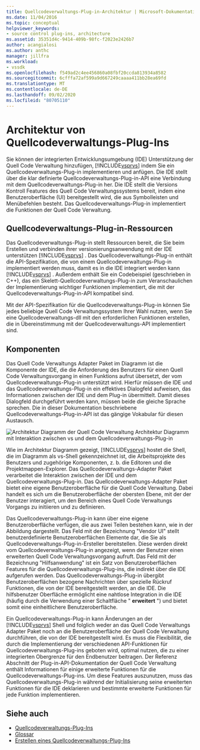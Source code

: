 ```yaml
---
title: Quellcodeverwaltungs-Plug-in-Architektur | Microsoft-Dokumentation
ms.date: 11/04/2016
ms.topic: conceptual
helpviewer_keywords:
- source control plug-ins, architecture
ms.assetid: 35351d4c-9414-409b-98fc-f2023e2426b7
author: acangialosi
ms.author: anthc
manager: jillfra
ms.workload:
- vssdk
ms.openlocfilehash: f549ad2c4ee456860a08fbf20ccda813934a8582
ms.sourcegitcommit: 6cfffa72af599a9d667249caaaa411bb28ea69fd
ms.translationtype: MT
ms.contentlocale: de-DE
ms.lasthandoff: 09/02/2020
ms.locfileid: "80705110"
---
```

# <a name="source-control-plug-in-architecture"></a>Architektur von Quellcodeverwaltungs-Plug-Ins
Sie können der integrierten Entwicklungsumgebung (IDE) Unterstützung der Quell Code Verwaltung hinzufügen, [!INCLUDE[vsprvs](../../code-quality/includes/vsprvs_md.md)] indem Sie ein Quellcodeverwaltungs-Plug-in implementieren und anfügen. Die IDE stellt über die klar definierte Quellcodeverwaltungs-Plug-in-API eine Verbindung mit dem Quellcodeverwaltungs-Plug-in her. Die IDE stellt die Versions Kontroll Features des Quell Code Verwaltungssystems bereit, indem eine Benutzeroberfläche (UI) bereitgestellt wird, die aus Symbolleisten und Menübefehlen besteht. Das Quellcodeverwaltungs-Plug-in implementiert die Funktionen der Quell Code Verwaltung.

## <a name="source-control-plug-in-resources"></a>Quellcodeverwaltungs-Plug-in-Ressourcen
 Das Quellcodeverwaltungs-Plug-in stellt Ressourcen bereit, die Sie beim Erstellen und verbinden ihrer versionierungsanwendung mit der IDE unterstützen [!INCLUDE[vsprvs](../../code-quality/includes/vsprvs_md.md)] . Das Quellcodeverwaltungs-Plug-in enthält die API-Spezifikation, die von einem Quellcodeverwaltungs-Plug-in implementiert werden muss, damit es in die IDE integriert werden kann [!INCLUDE[vsprvs](../../code-quality/includes/vsprvs_md.md)] . Außerdem enthält Sie ein Codebeispiel (geschrieben in C++), das ein Skelett-Quellcodeverwaltungs-Plug-in zum Veranschaulichen der Implementierung wichtiger Funktionen implementiert, die mit der Quellcodeverwaltungs-Plug-in-API kompatibel sind.

 Mit der API-Spezifikation für die Quellcodeverwaltungs-Plug-in können Sie jedes beliebige Quell Code Verwaltungssystem Ihrer Wahl nutzen, wenn Sie eine Quellcodeverwaltungs-dll mit den erforderlichen Funktionen erstellen, die in Übereinstimmung mit der Quellcodeverwaltungs-API implementiert sind.

## <a name="components"></a>Komponenten
 Das Quell Code Verwaltungs Adapter Paket im Diagramm ist die Komponente der IDE, die die Anforderung des Benutzers für einen Quell Code Verwaltungsvorgang in einen Funktions aufrut übersetzt, der vom Quellcodeverwaltungs-Plug-in unterstützt wird. Hierfür müssen die IDE und das Quellcodeverwaltungs-Plug-in ein effektives Dialogfeld aufweisen, das Informationen zwischen der IDE und dem Plug-in übermittelt. Damit dieses Dialogfeld durchgeführt werden kann, müssen beide die gleiche Sprache sprechen. Die in dieser Dokumentation beschriebene Quellcodeverwaltungs-Plug-in-API ist das gängige Vokabular für diesen Austausch.

 ![Architektur Diagramm der Quell Code](../../extensibility/internals/media/vs_sccsdk_plug_in_arch.gif "vs_sccsdk_plug_in_arch") Verwaltung Architektur Diagramm mit Interaktion zwischen vs und dem Quellcodeverwaltungs-Plug-in

 Wie im Architektur Diagramm gezeigt, [!INCLUDE[vsprvs](../../code-quality/includes/vsprvs_md.md)] hostet die Shell, die im Diagramm als vs-Shell gekennzeichnet ist, die Arbeitsprojekte des Benutzers und zugehörige Komponenten, z. b. die Editoren und die Projektmappen-Explorer. Das Quellcodeverwaltungs-Adapter Paket verarbeitet die Interaktion zwischen der IDE und dem Quellcodeverwaltungs-Plug-in. Das Quellcodeverwaltungs-Adapter Paket bietet eine eigene Benutzeroberfläche für die Quell Code Verwaltung. Dabei handelt es sich um die Benutzeroberfläche der obersten Ebene, mit der der Benutzer interagiert, um den Bereich eines Quell Code Verwaltungs Vorgangs zu initiieren und zu definieren.

 Das Quellcodeverwaltungs-Plug-in kann über eine eigene Benutzeroberfläche verfügen, die aus zwei Teilen bestehen kann, wie in der Abbildung dargestellt. Das Feld mit der Bezeichnung "Vendor UI" stellt benutzerdefinierte Benutzeroberflächen Elemente dar, die Sie als Quellcodeverwaltungs-Plug-in-Ersteller bereitstellen. Diese werden direkt vom Quellcodeverwaltungs-Plug-in angezeigt, wenn der Benutzer einen erweiterten Quell Code Verwaltungsvorgang aufruft. Das Feld mit der Bezeichnung "Hilfsanwendung" ist ein Satz von Benutzeroberflächen Features für die Quellcodeverwaltungs-Plug-ins, die indirekt über die IDE aufgerufen werden. Das Quellcodeverwaltungs-Plug-in übergibt Benutzeroberflächen bezogene Nachrichten über spezielle Rückruf Funktionen, die von der IDE bereitgestellt werden, an die IDE. Die hilfsbenutzer Oberfläche ermöglicht eine nahtlose Integration in die IDE (häufig durch die Verwendung einer Schaltfläche " **erweitert** ") und bietet somit eine einheitlichere Benutzeroberfläche.

 Ein Quellcodeverwaltungs-Plug-in kann Änderungen an der [!INCLUDE[vsprvs](../../code-quality/includes/vsprvs_md.md)] Shell und folglich weder an das Quell Code Verwaltungs Adapter Paket noch an die Benutzeroberfläche der Quell Code Verwaltung durchführen, die von der IDE bereitgestellt wird. Es muss die Flexibilität, die durch die Implementierung der verschiedenen API-Funktionen für Quellcodeverwaltungs-Plug-ins geboten wird, optimal nutzen, die zu einer integrierten Obergrenze für den Endbenutzer beitragen. Der Referenz Abschnitt der Plug-in-API-Dokumentation der Quell Code Verwaltung enthält Informationen für einige erweiterte Funktionen für die Quellcodeverwaltungs-Plug-ins. Um diese Features auszunutzen, muss das Quellcodeverwaltungs-Plug-in während der Initialisierung seine erweiterten Funktionen für die IDE deklarieren und bestimmte erweiterte Funktionen für jede Funktion implementieren.

## <a name="see-also"></a>Siehe auch
- [Quellcodeverwaltungs-Plug-Ins](../../extensibility/source-control-plug-ins.md)
- [Glossar](../../extensibility/source-control-plug-in-glossary.md)
- [Erstellen eines Quellcodeverwaltungs-Plug-Ins](../../extensibility/internals/creating-a-source-control-plug-in.md)
